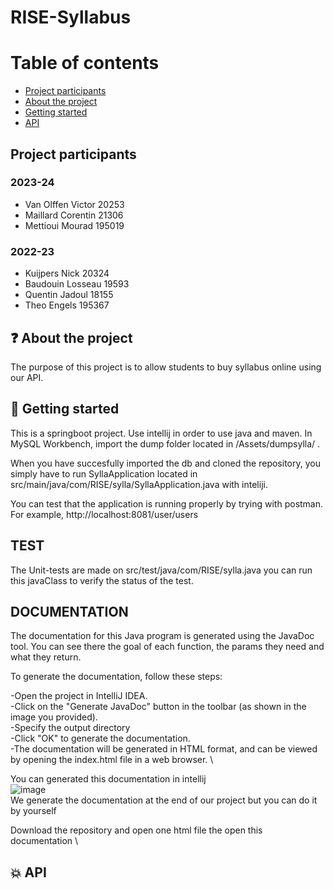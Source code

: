 # RISE-Syllabus

# Table of contents

* [Project participants](#project-participants)
* [About the project](#question-about-the-project)
* [Getting started](#rocket-getting-started)
* [API](#boom-api)

## **Project participants**

### 2023-24

- Van Olffen Victor 20253
- Maillard Corentin 21306
- Mettioui Mourad 195019

### 2022-23

- Kuijpers Nick 20324
- Baudouin Losseau 19593
- Quentin Jadoul 18155
- Theo Engels 195367

## :question: About the project

The purpose of this project is to allow students to buy syllabus online using our API.

## :rocket: Getting started
This is a springboot project. 
Use intellij in order to use java and maven. 
In MySQL Workbench, import the dump folder located in /Assets/dumpsylla/ .  

When you have succesfully imported the db and cloned the repository, you simply have to run SyllaApplication located in src/main/java/com/RISE/sylla/SyllaApplication.java with inteliji.

You can test that the application is running properly by trying with postman. 
For example, http://localhost:8081/user/users 


## TEST

The Unit-tests are made on src/test/java/com/RISE/sylla.java you can run this javaClass to verify the status of the test.

## DOCUMENTATION

The documentation for this Java program is generated using the JavaDoc tool. 
You can see there the goal of each function, the params they need and what they return.

To generate the documentation, follow these steps:

-Open the project in IntelliJ IDEA. \
-Click on the "Generate JavaDoc" button in the toolbar (as shown in the image you provided). \
-Specify the output directory \
-Click "OK" to generate the documentation. \
-The documentation will be generated in HTML format, and can be viewed by opening the index.html file in a web browser. \

You can generated this documentation in intellij \
![image](https://user-images.githubusercontent.com/67092457/206734346-17a032eb-96a4-48f8-8d07-697ed877d6ef.png) \
We generate the documentation at the end of our project but you can do it by yourself 

Download the repository and open one html file the open this documentation \

## :boom: API

